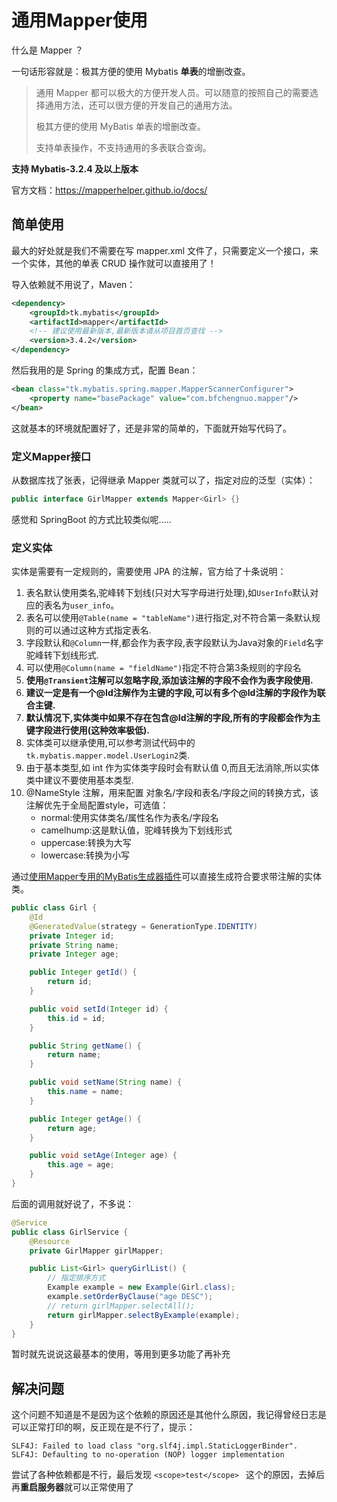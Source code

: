 # 通用Mapper使用

什么是 Mapper ？

一句话形容就是：极其方便的使用 Mybatis **单表**的增删改查。

>   通用 Mapper 都可以极大的方便开发人员。可以随意的按照自己的需要选择通用方法，还可以很方便的开发自己的通用方法。
>
>   极其方便的使用 MyBatis 单表的增删改查。
>
>   支持单表操作，不支持通用的多表联合查询。

**支持 Mybatis-3.2.4 及以上版本**

官方文档：https://mapperhelper.github.io/docs/

## 简单使用

最大的好处就是我们不需要在写 mapper.xml  文件了，只需要定义一个接口，来一个实体，其他的单表 CRUD 操作就可以直接用了！

导入依赖就不用说了，Maven：

``` xml
<dependency>
    <groupId>tk.mybatis</groupId>
    <artifactId>mapper</artifactId>
    <!-- 建议使用最新版本,最新版本请从项目首页查找 -->
    <version>3.4.2</version>
</dependency>
```

然后我用的是 Spring 的集成方式，配置 Bean：

``` xml
<bean class="tk.mybatis.spring.mapper.MapperScannerConfigurer">
    <property name="basePackage" value="com.bfchengnuo.mapper"/>
</bean>
```

这就基本的环境就配置好了，还是非常的简单的，下面就开始写代码了。

### 定义Mapper接口

从数据库找了张表，记得继承 Mapper 类就可以了，指定对应的泛型（实体）：

``` java
public interface GirlMapper extends Mapper<Girl> {}
```

感觉和 SpringBoot 的方式比较类似呢.....

### 定义实体

实体是需要有一定规则的，需要使用 JPA 的注解，官方给了十条说明：

1.  表名默认使用类名,驼峰转下划线(只对大写字母进行处理),如`UserInfo`默认对应的表名为`user_info`。
2.  表名可以使用`@Table(name = "tableName")`进行指定,对不符合第一条默认规则的可以通过这种方式指定表名.
3.  字段默认和`@Column`一样,都会作为表字段,表字段默认为Java对象的`Field`名字驼峰转下划线形式.
4.  可以使用`@Column(name = "fieldName")`指定不符合第3条规则的字段名
5.  **使用`@Transient`注解可以忽略字段,添加该注解的字段不会作为表字段使用.**
6.  **建议一定是有一个@Id注解作为主键的字段,可以有多个@Id注解的字段作为联合主键.**
7.  **默认情况下,实体类中如果不存在包含@Id注解的字段,所有的字段都会作为主键字段进行使用(这种效率极低).**
8.  实体类可以继承使用,可以参考测试代码中的`tk.mybatis.mapper.model.UserLogin2`类.
9.  由于基本类型,如 int 作为实体类字段时会有默认值 0,而且无法消除,所以实体类中建议不要使用基本类型.
10.  @NameStyle 注解，用来配置 对象名/字段和表名/字段之间的转换方式，该注解优先于全局配置style，可选值：
     -   normal:使用实体类名/属性名作为表名/字段名
     -   camelhump:这是默认值，驼峰转换为下划线形式
     -   uppercase:转换为大写
     -   lowercase:转换为小写

通过[使用Mapper专用的MyBatis生成器插件](http://git.oschina.net/free/Mapper/blob/master/wiki/mapper3/7.UseMBG.md)可以直接生成符合要求带注解的实体类。

``` java
public class Girl {
    @Id
    @GeneratedValue(strategy = GenerationType.IDENTITY)
    private Integer id;
    private String name;
    private Integer age;

    public Integer getId() {
        return id;
    }

    public void setId(Integer id) {
        this.id = id;
    }

    public String getName() {
        return name;
    }

    public void setName(String name) {
        this.name = name;
    }

    public Integer getAge() {
        return age;
    }

    public void setAge(Integer age) {
        this.age = age;
    }
}
```

后面的调用就好说了，不多说：

``` java
@Service
public class GirlService {
    @Resource
    private GirlMapper girlMapper;

    public List<Girl> queryGirlList() {
        // 指定排序方式
        Example example = new Example(Girl.class);
        example.setOrderByClause("age DESC");
        // return girlMapper.selectAll();
        return girlMapper.selectByExample(example);
    }
}
```

暂时就先说说这最基本的使用，等用到更多功能了再补充

## 解决问题

这个问题不知道是不是因为这个依赖的原因还是其他什么原因，我记得曾经日志是可以正常打印的啊，反正现在是不行了，提示：

``` 
SLF4J: Failed to load class "org.slf4j.impl.StaticLoggerBinder".
SLF4J: Defaulting to no-operation (NOP) logger implementation
```

尝试了各种依赖都是不行，最后发现 `<scope>test</scope> ` 这个的原因，去掉后再**重启服务器**就可以正常使用了